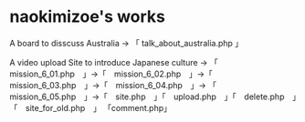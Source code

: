 # naokimizoe's works
A board to disscuss Australia → 「 talk_about_australia.php 」

A video upload Site to introduce Japanese culture
→  「　mission_6_01.php　」→「　mission_6_02.php　」→「　mission_6_03.php　」→「　mission_6_04.php　」→
「　mission_6_05.php　」→「　site.php　」「　upload.php　」「　delete.php　」「　site_for_old.php　」
「comment.php」
